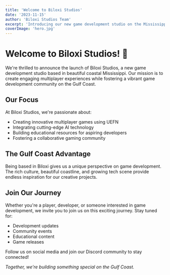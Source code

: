 ```yaml
---
title: 'Welcome to Biloxi Studios'
date: '2023-11-15'
author: 'Biloxi Studios Team'
excerpt: 'Introducing our new game development studio on the Mississippi Gulf Coast'
coverImage: 'hero.jpg'
---
```


# Welcome to Biloxi Studios! 🌊

We're thrilled to announce the launch of Biloxi Studios, a new game development studio based in beautiful coastal Mississippi. Our mission is to create engaging multiplayer experiences while fostering a vibrant game development community on the Gulf Coast.

## Our Focus

At Biloxi Studios, we're passionate about:

- Creating innovative multiplayer games using UEFN
- Integrating cutting-edge AI technology
- Building educational resources for aspiring developers
- Fostering a collaborative gaming community

## The Gulf Coast Advantage

Being based in Biloxi gives us a unique perspective on game development. The rich culture, beautiful coastline, and growing tech scene provide endless inspiration for our creative projects.

## Join Our Journey

Whether you're a player, developer, or someone interested in game development, we invite you to join us on this exciting journey. Stay tuned for:

- Development updates
- Community events
- Educational content
- Game releases

Follow us on social media and join our Discord community to stay connected!

*Together, we're building something special on the Gulf Coast.*
